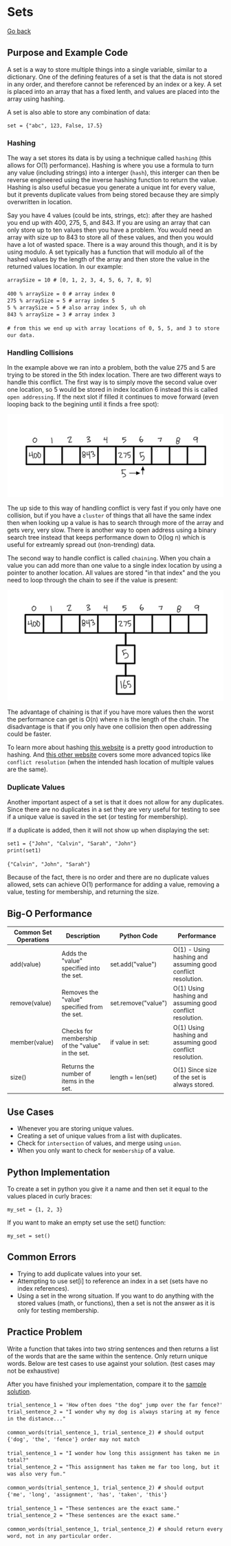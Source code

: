 # Sets
[Go back](1-contents.md)
## Purpose and Example Code
A set is a way to store multiple things into a single variable, similar to a dictionary. One of the defining features of a set is that the data is not stored in any order, and therefore cannot be referenced by an index or a key. A set is placed into an array that has a fixed lenth, and values are placed into the array using hashing. 

A set is also able to store any combination of data:
``` 
set = {"abc", 123, False, 17.5}
```

### Hashing
The way a set stores its data is by using a technique called `hashing` (this allows for O(1) performance). Hashing is where you use a formula to turn any value (including strings) into a interger (`hash`), this interger can then be reverse engineered using the inverse hashing function to return the value. Hashing is also useful becasue you generate a unique int for every value, but it prevents duplicate values from being stored because they are simply overwritten in location. 

Say you have 4 values (could be ints, strings, etc): after they are hashed you end up with 400, 275, 5, and 843. If you are using an array that can only store up to ten values then you have a problem. You would need an array with size up to 843 to store all of these values, and then you would have a lot of wasted space. There is a way around this though, and it is by using modulo. A set typically has a function that will modulo all of the hashed values by the length of the array and then store the value in the returned values location. In our example:
```
arraySize = 10 # [0, 1, 2, 3, 4, 5, 6, 7, 8, 9]

400 % arraySize = 0 # array index 0
275 % arraySize = 5 # array index 5
5 % arraySize = 5 # also array index 5, uh oh
843 % arraySize = 3 # array index 3

# from this we end up with array locations of 0, 5, 5, and 3 to store our data.
```

### Handling Collisions
In the example above we ran into a problem, both the value 275 and 5 are trying to be stored in the 5th index location. There are two different ways to handle this conflict. The first way is to simply move the second value over one location, so 5 would be stored in index location 6 instead this is called `open addressing`. If the next slot if filled it continues to move forward (even looping back to the begining until it finds a free spot): 

![open addressing example image](Final-Project-Art-Open-Addressing.jpg)

The up side to this way of handling conflict is very fast if you only have one collision, but if you have a `cluster` of things that all have the same index then when looking up a value is has to search through more of the array and gets very, very slow. There is another way to open address using a binary search tree instead that keeps performance down to O(log n) which is useful for extreamly spread out (non-trending) data.

The second way to handle conflict is called `chaining`. When you chain a value you can add more than one value to a single index location by using a pointer to another location. All values are stored "in that index" and the you need to loop through the chain to see if the value is present:

![chaining example image](Final-Project-Art-Chaining.jpg)

The advantage of chaining is that if you have more values then the worst the performance can get is O(n) where n is the length of the chain. The disadvantage is that if you only have one collision then open addressing could be faster. 

To learn more about hashing [this website](https://www.geeksforgeeks.org/hashing-set-1-introduction/) is a pretty good introduction to hashing. And [this other website](https://runestone.academy/runestone/books/published/pythonds/SortSearch/Hashing.html) covers some more advanced topics like `conflict resolution` (when the intended hash location of multiple values are the same).

### Duplicate Values
Another important aspect of a set is that it does not allow for any duplicates. Since there are no duplicates in a set they are very useful for testing to see if a unique value is saved in the set (or testing for membership). 

If a duplicate is added, then it will not show up when displaying the set:
```
set1 = {"John", "Calvin", "Sarah", "John"}
print(set1)

{"Calvin", "John", "Sarah"}
```

Because of the fact, there is no order and there are no duplicate values allowed, sets can achieve O(1) performance for adding a value, removing a value, testing for membership, and returning the size.

## Big-O Performance
Common Set Operations | Description | Python Code | Performance
--------------------- | ----------- | ----------- | -----------
add(value) | Adds the "value" specified into the set. | set.add("value") | O(1) - Using hashing and assuming good conflict resolution. 
remove(value) | Removes the "value" specified from the set. | set.remove("value") | O(1) Using hashing and assuming good conflict resolution. 
member(value) | Checks for membership of the "value" in the set. | if value in set: | O(1) Using hashing and assuming good conflict resolution.
size() | Returns the number of items in the set. | length = len(set) | O(1) Since size of the set is always stored. 

## Use Cases
* Whenever you are storing unique values. 
* Creating a set of unique values from a list with duplicates.
* Check for `intersection` of values, and merge using `union`.
* When you only want to check for `membership` of a value.

## Python Implementation
To create a set in python you give it a name and then set it equal to the values placed in curly braces: 
```
my_set = {1, 2, 3}
```
If you want to make an empty set use the set() function:
```
my_set = set()
```

## Common Errors
* Trying to add duplicate values into your set. 
* Attempting to use set[i] to reference an index in a set (sets have no index references).
* Using a set in the wrong situation. If you want to do anything with the stored values (math, or functions), then a set is not the answer as it is only for testing membership.

## Practice Problem
Write a function that takes into two string sentences and then returns a list of the words that are the same within the sentence. Only return unique words. Below are test cases to use against your solution. (test cases may not be exhaustive)

After you have finished your implementation, compare it to the [sample solution](set-possible-solution.py).
```
trial_sentence_1 = 'How often does "the dog" jump over the far fence?'
trial_sentence_2 = "I wonder why my dog is always staring at my fence in the distance..."

common_words(trial_sentence_1, trial_sentence_2) # should output {'dog', 'the', 'fence'} order may not match

trial_sentence_1 = "I wonder how long this assignment has taken me in total?"
trial_sentence_2 = "This assignment has taken me far too long, but it was also very fun."

common_words(trial_sentence_1, trial_sentence_2) # should output {'me', 'long', 'assignment', 'has', 'taken', 'this'}

trial_sentence_1 = "These sentences are the exact same."
trial_sentence_2 = "These sentences are the exact same."

common_words(trial_sentence_1, trial_sentence_2) # should return every word, not in any particular order.
```

